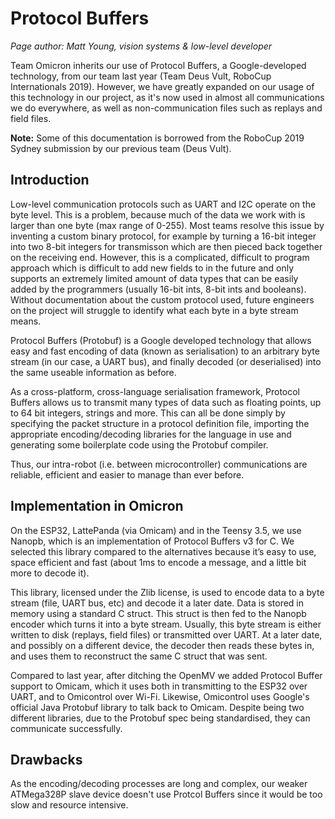 # Protocol Buffers

_Page author: Matt Young, vision systems & low-level developer_

Team Omicron inherits our use of Protocol Buffers, a Google-developed technology, from our team last year (Team Deus
Vult, RoboCup Internationals 2019). However, we have greatly expanded on our usage of this technology in our project, as
it's now used in almost all communications we do everywhere, as well as non-communication files such as replays
and field files.

**Note:** Some of this documentation is borrowed from the RoboCup 2019 Sydney submission by our previous team (Deus Vult).

## Introduction
Low-level communication protocols such as UART and I2C operate on the byte level. This is a problem, because much of the
data we work with is larger than one byte (max range of 0-255). Most teams resolve this issue by inventing a custom
binary protocol, for example by turning a 16-bit integer into two 8-bit integers for transmisson which are then pieced
back together on the receiving end. However, this is a complicated, difficult to program approach which is difficult to
add new fields to in the future and only supports an extremely limited amount of data types that can be easily added by
the programmers (usually 16-bit ints, 8-bit ints and booleans). Without documentation about the custom protocol used,
future engineers on the project will struggle to identify what each byte in a byte stream means.

Protocol Buffers (Protobuf) is a Google developed technology that allows easy and fast encoding of data (known as
serialisation) to an arbitrary byte stream (in our case, a UART bus), and finally decoded (or deserialised) into the same
useable information as before.

As a cross-platform, cross-language serialisation framework, Protocol Buffers allows us to transmit many types of data
such as floating points, up to 64 bit integers, strings and more. This can all be done simply by specifying the packet
structure in a protocol definition file, importing the appropriate encoding/decoding libraries for the language in use
and generating some boilerplate code using the Protobuf compiler.

Thus, our intra-robot (i.e. between microcontroller) communications are reliable, efficient and easier to manage than
ever before.

## Implementation in Omicron
On the ESP32, LattePanda (via Omicam) and in the Teensy 3.5, we use Nanopb, which is an implementation of Protocol
Buffers v3 for C. We selected this library compared to the alternatives because it’s easy to use, space efficient and
fast (about 1ms to encode a message, and a little bit more to decode it).

This library, licensed under the Zlib license, is used to encode data to a byte stream (file, UART bus, etc) and decode
it a later date. Data is stored in memory using a standard C struct. This struct is then fed to the Nanopb encoder which
turns it into a byte stream. Usually, this byte stream is either written to disk (replays, field files) or transmitted
over UART. At a later date, and possibly on a different device, the decoder then reads these bytes in, and uses them to
reconstruct the same C struct that was sent.

Compared to last year, after ditching the OpenMV we added Protocol Buffer support to Omicam, which it uses both in
transmitting to the ESP32 over UART, and to Omicontrol over Wi-Fi. Likewise, Omicontrol uses Google's official Java
Protobuf library to talk back to Omicam. Despite being two different libraries, due to the Protobuf spec being
standardised, they can communicate successfully.

## Drawbacks
As the encoding/decoding processes are long and complex, our weaker ATMega328P slave device doesn't use Protcol Buffers
since it would be too slow and resource intensive.